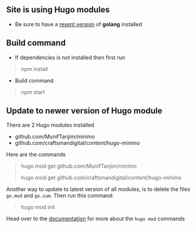 ## Site is using Hugo modules

* Be sure to have a [resent version](https://golang.org/dl/) of **golang** installed



## Build command

- If dependencies is not installed then first run

> npm install

- Build command

> npm start



## Update to newer version of Hugo module

There are 2 Hugo modules installed

* github.com/MunifTanjim/minimo
* github.com/craftsmandigital/content/hugo-minimo

Here are the commands

> hugo mod get github.com/MunifTanjim/minimo
>
> hugo mod get github.com/craftsmandigital/content/hugo-minimo

Another way to update to latest version of all modules, is to delete the files `go.mod` and `go.sum`. Then run this command:

> hugo mod init

Head over to the [documentation](https://gohugo.io/commands/hugo_mod/) for more about the `hugo mod` commands



